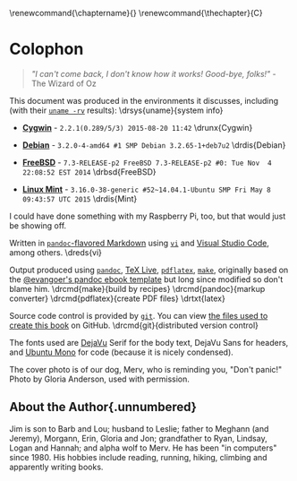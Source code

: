 
\renewcommand{\chaptername}{}
\renewcommand{\thechapter}{C}

# Colophon

> *"I can't come back, I don't know how it works! Good-bye, folks!"* - The Wizard of Oz

This document was produced in the environments it discusses, including (with their
[`uname -rv`](http://linux.die.net/man/1/uname) results):
\drsys{uname}{system info}

* [**Cygwin**](https://cygwin.com/) - `2.2.1(0.289/5/3) 2015-08-20 11:42`
\drunx{Cygwin}

* [**Debian**](http://www.debian.org/) - `3.2.0-4-amd64 #1 SMP Debian 3.2.65-1+deb7u2`
\drdis{Debian}

* [**FreeBSD**](http://www.freebsd.org/) -
`7.3-RELEASE-p2 FreeBSD 7.3-RELEASE-p2 #0: Tue Nov  4 22:08:52 EST 2014`
\drbsd{FreeBSD}

* [**Linux Mint**](http://linuxmint.com/) -
`3.16.0-38-generic #52~14.04.1-Ubuntu SMP Fri May 8 09:43:57 UTC 2015`
\drdis{Mint}

I could have done something with my Raspberry Pi, too, but that would just be showing off.

Written in [`pandoc`-flavored Markdown](http://pandoc.org/README.html#pandocs-markdown) using
[`vi`](http://linux.die.net/man/1/vi) and [Visual Studio Code](https://github.com/Microsoft/vscode),
among others.
\dreds{vi}

Output produced using [`pandoc`](http://pandoc.org/), [TeX Live](http://www.tug.org/texlive/),
[`pdflatex`](http://linux.die.net/man/1/pdflatex), [`make`](http://linux.die.net/man/1/make),
originally based on the [\@evangoer's pandoc ebook
template](https://github.com/evangoer/pandoc-ebook-template) but long since modified so don't blame
him.
\drcmd{make}{build by recipes}
\drcmd{pandoc}{markup converter}
\drcmd{pdflatex}{create PDF files}
\drtxt{latex}

Source code control is provided by [`git`](http://linux.die.net/man/1/git). You can view [the files
used to create this book](https://github.com/dullroar/ten-steps-to-linux-survival) on GitHub.
\drcmd{git}{distributed version control}

The fonts used are [DejaVu](https://en.wikipedia.org/wiki/DejaVu_fonts) Serif for the body text,
DejaVu Sans for headers, and [Ubuntu Mono](https://en.wikipedia.org/wiki/Ubuntu_%28typeface%29) for
code (because it is nicely condensed).

The cover photo is of our dog, Merv, who is reminding you, "Don't panic!" Photo by Gloria Anderson,
used with permission.

## About the Author{.unnumbered}

Jim is son to Barb and Lou; husband to Leslie; father to Meghann (and Jeremy), Morgann, Erin,
Gloria and Jon; grandfather to Ryan, Lindsay, Logan and Hannah; and alpha wolf to Merv. He has been
"in computers" since 1980. His hobbies include reading, running, hiking, climbing and apparently
writing books.